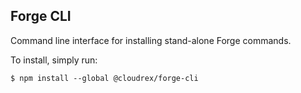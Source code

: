 ## Forge CLI

Command line interface for installing stand-alone Forge commands.

To install, simply run:

`$ npm install --global @cloudrex/forge-cli`

